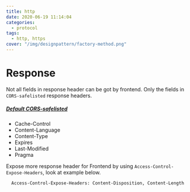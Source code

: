 ```yaml
---
title: http
date: 2020-06-19 11:14:04
categories:
  - protocol
tags:
  - http, https
cover: "/img/designpattern/factory-method.png"
---
```


# Response

Not all fields in response header can be got by frontend. Only the fields in `CORS-safelisted` response headers.

##### [Default CORS-safelisted](https://developer.mozilla.org/zh-CN/docs/Glossary/Simple_response_header)

- Cache-Control
- Content-Language
- Content-Type
- Expires
- Last-Modified
- Pragma

Expose more response header for Frontend by using `Access-Control-Expose-Headers`, look at example below.

```nginx
  Access-Control-Expose-Headers: Content-Disposition, Content-Length
```
